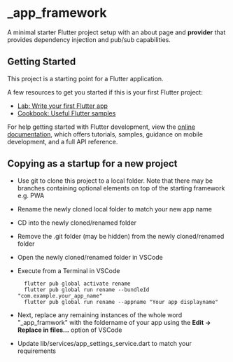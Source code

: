 # _app_framework

A minimal starter Flutter project setup with an about page and **provider** that provides dependency injection and pub/sub capabilities.

## Getting Started

This project is a starting point for a Flutter application.

A few resources to get you started if this is your first Flutter project:

- [Lab: Write your first Flutter app](https://docs.flutter.dev/get-started/codelab)
- [Cookbook: Useful Flutter samples](https://docs.flutter.dev/cookbook)

For help getting started with Flutter development, view the
[online documentation](https://docs.flutter.dev/), which offers tutorials,
samples, guidance on mobile development, and a full API reference.

## Copying as a startup for a new project

- Use git to clone this project to a local folder. Note that there may be branches containing optional elements on top of the starting framework e.g. PWA
- Rename the newly cloned local folder to match your new app name
- CD into the newly cloned/renamed folder
- Remove the .git folder (may be hidden) from the newly cloned/renamed folder
- Open the newly cloned/renamed folder in VSCode
- Execute from a Terminal in VSCode

        flutter pub global activate rename
        flutter pub global run rename --bundleId "com.example.your_app_name"
        flutter pub global run rename --appname "Your app displayname"

- Next, replace any remaining instances of the whole word "_app_framwork" with the foldername of your app using the **Edit -> Replace in files...** option of VSCode
- Update lib/services/app_settings_service.dart to match your requirements



